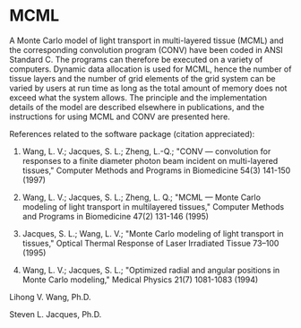 # MCML

A Monte Carlo model of light transport in multi-layered tissue (MCML) and the corresponding convolution program (CONV) have been coded in ANSI Standard C. 
The programs can therefore be executed on a variety of computers. 
Dynamic data allocation is used for MCML, hence the number of tissue layers and the number of grid elements of the grid system can be varied by users at 
run time as long as the total amount of memory does not exceed what the system allows. 
The principle and the implementation details of the model are described elsewhere in publications, and the instructions for using MCML and CONV are presented here.

References related to the software package (citation appreciated):

1. Wang, L. V.; Jacques, S. L.; Zheng, L.-Q.; "CONV — convolution for responses to a finite diameter photon beam incident on multi-layered tissues," Computer Methods and Programs in Biomedicine 54(3) 141-150 (1997)

2. Wang, L. V.; Jacques, S. L.; Zheng, L. Q.; "MCML — Monte Carlo modeling of light transport in multilayered tissues," Computer Methods and Programs in Biomedicine 47(2) 131-146 (1995)

3. Jacques, S. L.; Wang, L. V.; "Monte Carlo modeling of light transport in tissues," Optical Thermal Response of Laser Irradiated Tissue 73–100 (1995)

4. Wang, L. V.; Jacques, S. L.; "Optimized radial and angular positions in Monte Carlo modeling," Medical Physics 21(7) 1081-1083 (1994)

Lihong V. Wang, Ph.D.

Steven L. Jacques, Ph.D.